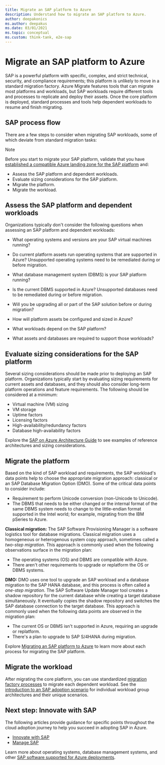 ```yaml
---
title: Migrate an SAP platform to Azure
description: Understand how to migrate an SAP platform to Azure.
author: deepakonics
ms.author: deepakus
ms.date: 03/01/2021
ms.topic: conceptual
ms.custom: think-tank, e2e-sap
---
```


# Migrate an SAP platform to Azure

SAP is a powerful platform with specific, complex, and strict technical, security, and compliance requirements; this platform is unlikely to move in a standard migration factory. Azure Migrate features tools that can migrate most platforms and workloads, but SAP workloads require different tools and processes to replicate and deploy their assets. Once the core platform is deployed, standard processes and tools help dependent workloads to resume and finish migrating.

## SAP process flow

There are a few steps to consider when migrating SAP workloads, some of which deviate from standard migration tasks:

> [!NOTE]
> Before you start to migrate your SAP platform, validate that you have [established a compatible Azure landing zone for the SAP platform](./ready.md) and:

- Assess the SAP platform and dependent workloads.
- Evaluate sizing considerations for the SAP platform.
- Migrate the platform.
- Migrate the workload.

## Assess the SAP platform and dependent workloads

Organizations typically don't consider the following questions when assessing an SAP platform and dependent workloads:

- What operating systems and versions are your SAP virtual machines running?

- Do current platform assets run operating systems that are supported in Azure? Unsupported operating systems need to be remediated during or before migration.

- What database management system (DBMS) is your SAP platform running?

- Is the current DBMS supported in Azure? Unsupported databases need to be remediated during or before migration.

- Will you be upgrading all or part of the SAP solution before or during migration?

- How will platform assets be configured and sized in Azure?

- What workloads depend on the SAP platform?

- What assets and databases are required to support those workloads?

## Evaluate sizing considerations for the SAP platform

Several sizing considerations should be made prior to deploying an SAP platform. Organizations typically start by evaluating sizing requirements for current assets and databases, and they should also consider long-term platform operations and feature requirements. The following should be considered at a minimum:

- Virtual machine (VM) sizing
- VM storage
- Uptime factors
- Licensing factors
- High-availability/redundancy factors
- Database high-availability factors

Explore the [SAP on Azure Architecture Guide](/azure/architecture/reference-architectures/sap/sap-overview?toc=/azure/cloud-adoption-framework/toc.json&bc=/azure/cloud-adoption-framework/_bread/toc.json) to see examples of reference architectures and sizing considerations.

## Migrate the platform

Based on the kind of SAP workload and requirements, the SAP workload's data points help to choose the appropriate migration approach: classical or an SAP Database Migration Option (DMO). Some of the critical data points to consider include:

- Requirement to perform Unicode conversion (non-Unicode to Unicode).
- The DBMS that needs to be either changed or the internal format of the same DBMS system needs to change to the little-endian format supported in the Intel world; for example, migrating from the IBM pSeries to Azure.

**Classical migration:** The SAP Software Provisioning Manager is a software logistics tool for database migrations. Classical migration uses a homogeneous or heterogenous system copy approach, sometimes called a *two-step migration*. This approach is commonly used when the following observations surface in the migration plan:

- The operating systems (OS) and DBMS are compatible with Azure.
- There aren't other requirements to upgrade or replatform the OS or DBMS systems.

**DMO:** DMO uses one tool to upgrade an SAP workload and a database migration to the SAP HANA database, and this process is often called a *one-step migration*. The SAP Software Update Manager tool creates a shadow repository for the current database while creating a target database simultaneously. It eventually copies the shadow repository and switches the SAP database connection to the target database. This approach is commonly used when the following data points are observed in the migration plan:

- The current OS or DBMS isn't supported in Azure, requiring an upgrade or replatform.
- There's a plan to upgrade to SAP S/4HANA during migration.

Explore [Migrating an SAP platform to Azure](/training/modules/migrate-sap-workloads-azure/) to learn more about each process for migrating the SAP platform.

## Migrate the workload

After migrating the core platform, you can use standardized [migration factory processes](../../migrate/index.md) to migrate each dependent workload. See the [introduction to an SAP adoption scenario](./index.md) for individual workload group architectures and their unique scenarios.

## Next step: Innovate with SAP

The following articles provide guidance for specific points throughout the cloud adoption journey to help you succeed in adopting SAP in Azure.

- [Innovate with SAP](./innovate.md)
- [Manage SAP](./manage.md)

Learn more about operating systems, database management systems, and other [SAP software supported for Azure deployments](/azure/virtual-machines/workloads/sap/sap-supported-product-on-azure).
